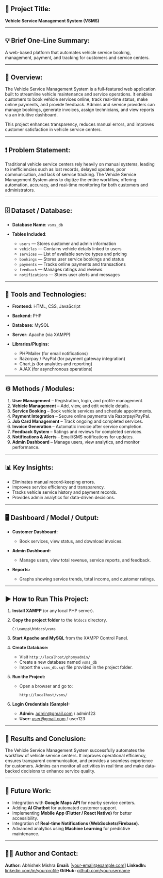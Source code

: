 

## 🧾 **Project Title:**

**Vehicle Service Management System (VSMS)**

---

## 💡 **Brief One-Line Summary:**

A web-based platform that automates vehicle service booking, management, payment, and tracking for customers and service centers.

---

## 📘 **Overview:**

The Vehicle Service Management System is a full-featured web application built to streamline vehicle maintenance and service operations. It enables customers to book vehicle services online, track real-time status, make online payments, and provide feedback. Admins and service providers can manage bookings, generate invoices, assign technicians, and view reports via an intuitive dashboard.

This project enhances transparency, reduces manual errors, and improves customer satisfaction in vehicle service centers.

---

## ❗ **Problem Statement:**

Traditional vehicle service centers rely heavily on manual systems, leading to inefficiencies such as lost records, delayed updates, poor communication, and lack of service tracking. The Vehicle Service Management System aims to digitize the entire workflow, offering automation, accuracy, and real-time monitoring for both customers and administrators.

---

## 🗄️ **Dataset / Database:**

* **Database Name:** `vsms_db`
* **Tables Included:**

  * `users` — Stores customer and admin information
  * `vehicles` — Contains vehicle details linked to users
  * `services` — List of available service types and pricing
  * `bookings` — Stores user service bookings and status
  * `payments` — Tracks online payments and transactions
  * `feedback` — Manages ratings and reviews
  * `notifications` — Stores user alerts and messages

---

## 🧰 **Tools and Technologies:**

* **Frontend:** HTML, CSS, JavaScript
* **Backend:** PHP
* **Database:** MySQL
* **Server:** Apache (via XAMPP)
* **Libraries/Plugins:**

  * PHPMailer (for email notifications)
  * Razorpay / PayPal (for payment gateway integration)
  * Chart.js (for analytics and reporting)
  * AJAX (for asynchronous operations)

---

## ⚙️ **Methods / Modules:**

1. **User Management** – Registration, login, and profile management.
2. **Vehicle Management** – Add, view, and edit vehicle details.
3. **Service Booking** – Book vehicle services and schedule appointments.
4. **Payment Integration** – Secure online payments via Razorpay/PayPal.
5. **Job Card Management** – Track ongoing and completed services.
6. **Invoice Generation** – Automatic invoice after service completion.
7. **Feedback System** – Ratings and reviews for completed services.
8. **Notifications & Alerts** – Email/SMS notifications for updates.
9. **Admin Dashboard** – Manage users, view analytics, and monitor performance.

---

## 📊 **Key Insights:**

* Eliminates manual record-keeping errors.
* Improves service efficiency and transparency.
* Tracks vehicle service history and payment records.
* Provides admin analytics for data-driven decisions.

---

## 🖥️ **Dashboard / Model / Output:**

* **Customer Dashboard:**

  * Book services, view status, and download invoices.
* **Admin Dashboard:**

  * Manage users, view total revenue, service reports, and feedback.
* **Reports:**

  * Graphs showing service trends, total income, and customer ratings.

---

## ▶️ **How to Run This Project:**

1. **Install XAMPP** (or any local PHP server).
2. **Copy the project folder** to the `htdocs` directory.

   ```
   C:\xampp\htdocs\vsms
   ```
3. **Start Apache and MySQL** from the XAMPP Control Panel.
4. **Create Database:**

   * Visit `http://localhost/phpmyadmin/`
   * Create a new database named `vsms_db`
   * Import the `vsms_db.sql` file provided in the project folder.
5. **Run the Project:**

   * Open a browser and go to:

     ```
     http://localhost/vsms/
     ```
6. **Login Credentials (Sample):**

   * **Admin:** [admin@gmail.com](mailto:admin@gmail.com) / admin123
   * **User:** [user@gmail.com](mailto:user@gmail.com) / user123

---

## 🧩 **Results and Conclusion:**

The Vehicle Service Management System successfully automates the workflow of vehicle service centers. It improves operational efficiency, ensures transparent communication, and provides a seamless experience for customers. Admins can monitor all activities in real time and make data-backed decisions to enhance service quality.

---

## 🚀 **Future Work:**

* Integration with **Google Maps API** for nearby service centers.
* Adding **AI Chatbot** for automated customer support.
* Implementing **Mobile App (Flutter / React Native)** for better accessibility.
* Integration of **Real-time Notifications (WebSockets/Firebase)**.
* Advanced analytics using **Machine Learning** for predictive maintenance.

---

## 👨‍💻 **Author and Contact:**

**Author:** Abhishek Mishra
**Email:** [[your-email@example.com](mailto:your-email@example.com)]
**LinkedIn:** [linkedin.com/in/yourprofile](#)
**GitHub:** [github.com/yourusername](#)


